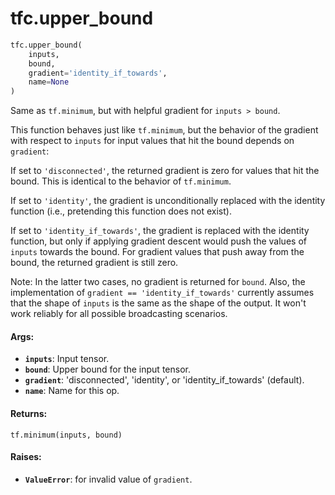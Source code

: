 <div itemscope itemtype="http://developers.google.com/ReferenceObject">
<meta itemprop="name" content="tfc.upper_bound" />
</div>

# tfc.upper_bound

``` python
tfc.upper_bound(
    inputs,
    bound,
    gradient='identity_if_towards',
    name=None
)
```

Same as `tf.minimum`, but with helpful gradient for `inputs > bound`.

This function behaves just like `tf.minimum`, but the behavior of the gradient
with respect to `inputs` for input values that hit the bound depends on
`gradient`:

If set to `'disconnected'`, the returned gradient is zero for values that hit
the bound. This is identical to the behavior of `tf.minimum`.

If set to `'identity'`, the gradient is unconditionally replaced with the
identity function (i.e., pretending this function does not exist).

If set to `'identity_if_towards'`, the gradient is replaced with the identity
function, but only if applying gradient descent would push the values of
`inputs` towards the bound. For gradient values that push away from the bound,
the returned gradient is still zero.

Note: In the latter two cases, no gradient is returned for `bound`.
Also, the implementation of `gradient == 'identity_if_towards'` currently
assumes that the shape of `inputs` is the same as the shape of the output. It
won't work reliably for all possible broadcasting scenarios.

#### Args:

* <b>`inputs`</b>: Input tensor.
* <b>`bound`</b>: Upper bound for the input tensor.
* <b>`gradient`</b>: 'disconnected', 'identity', or 'identity_if_towards' (default).
* <b>`name`</b>: Name for this op.


#### Returns:

`tf.minimum(inputs, bound)`


#### Raises:

* <b>`ValueError`</b>: for invalid value of `gradient`.